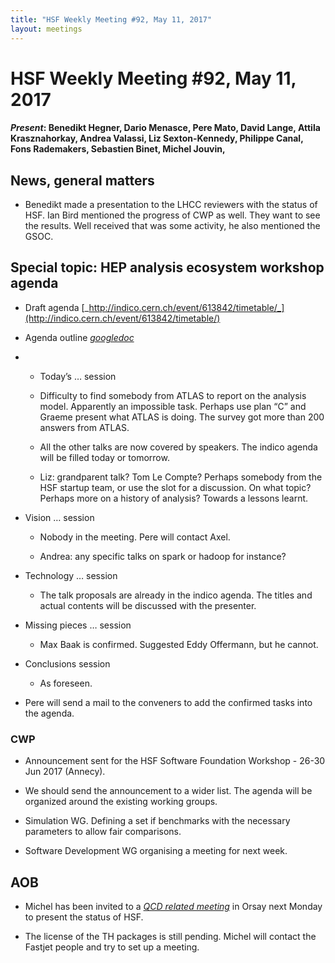 ```yaml
---
title: "HSF Weekly Meeting #92, May 11, 2017"
layout: meetings
---
```


# HSF Weekly Meeting #92, May 11, 2017

#### _Present_: Benedikt Hegner, Dario Menasce, Pere Mato, David Lange, Attila Krasznahorkay, Andrea Valassi, Liz Sexton-Kennedy, Philippe Canal, Fons Rademakers, Sebastien Binet, Michel Jouvin,

## News, general matters

- Benedikt made a presentation to the LHCC reviewers with the status of HSF. Ian
  Bird mentioned the progress of CWP as well. They want to see the results. Well
  received that was some activity, he also mentioned the GSOC.

## Special topic: HEP analysis ecosystem workshop agenda

- Draft agenda
  [_http://indico.cern.ch/event/613842/timetable/_](http://indico.cern.ch/event/613842/timetable/)

- Agenda outline
  [_googledoc_](https://docs.google.com/document/d/1F2v4W5X216sXALToBTT-jT0fFkaIQhld2cqDnSqdv-I/edit?usp=sharing)

- - Today’s … session

  - Difficulty to find somebody from ATLAS to report on the analysis model.
    Apparently an impossible task. Perhaps use plan “C” and Graeme present what
    ATLAS is doing. The survey got more than 200 answers from ATLAS.

  - All the other talks are now covered by speakers. The indico agenda will be
    filled today or tomorrow.

  - Liz: grandparent talk? Tom Le Compte? Perhaps somebody from the HSF startup
    team, or use the slot for a discussion. On what topic? Perhaps more on a
    history of analysis? Towards a lessons learnt.

- Vision … session

  - Nobody in the meeting. Pere will contact Axel.

  - Andrea: any specific talks on spark or hadoop for instance?

- Technology … session

  - The talk proposals are already in the indico agenda. The titles and actual
    contents will be discussed with the presenter.

- Missing pieces … session

  - Max Baak is confirmed. Suggested Eddy Offermann, but he cannot.

- Conclusions session

  - As foreseen.

- Pere will send a mail to the conveners to add the confirmed tasks into the
  agenda.

### CWP

- Announcement sent for the HSF Software Foundation Workshop - 26-30 Jun 2017
  (Annecy).

- We should send the announcement to a wider list. The agenda will be organized
  around the existing working groups.

- Simulation WG. Defining a set if benchmarks with the necessary parameters to
  allow fair comparisons.

- Software Development WG organising a meeting for next week.

## AOB

- Michel has been invited to a
  [_QCD related meeting_](https://indico.lal.in2p3.fr/event/3473/) in Orsay next
  Monday to present the status of HSF.

- The license of the TH packages is still pending. Michel will contact the
  Fastjet people and try to set up a meeting.
